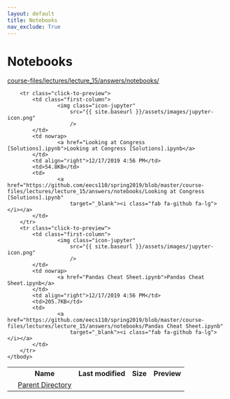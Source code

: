 ```yaml
---
layout: default
title: Notebooks
nav_exclude: True
---
```


# Notebooks

[course-files/lectures/lecture_15/answers/notebooks/](.)

<table class="tbl-files">
    <tbody>
        <tr>
            <th valign="top"></th>
            <th>Name</th>
            <th>Last modified</th>
            <th>Size</th>
            <th>Preview</th>
        </tr>
        <tr>
            <td valign="top">
                <i class="fa fa-folder-open"></i>
            </td>
            <td><a href="../">Parent Directory</a></td>
            <td>&nbsp;</td>
            <td>&nbsp;</td>
            <td>&nbsp;</td>
        </tr>

        <tr class="click-to-preview">
            <td class="first-column">
                    <img class="icon-jupyter"
                        src="{{ site.baseurl }}/assets/images/jupyter-icon.png"
                        />
            </td>
            <td nowrap>
                    <a href="Looking at Congress [Solutions].ipynb">Looking at Congress [Solutions].ipynb</a>
            </td>
            <td align="right">12/17/2019 4:56 PM</td>
            <td>54.8KB</td>
            <td>
                    <a href="https://github.com/eecs110/spring2019/blob/master/course-files/lectures/lecture_15/answers/notebooks/Looking at Congress [Solutions].ipynb"
                        target="_blank"><i class="fab fa-github fa-lg"></i></a>
            </td>
        </tr>
        <tr class="click-to-preview">
            <td class="first-column">
                    <img class="icon-jupyter"
                        src="{{ site.baseurl }}/assets/images/jupyter-icon.png"
                        />
            </td>
            <td nowrap>
                    <a href="Pandas Cheat Sheet.ipynb">Pandas Cheat Sheet.ipynb</a>
            </td>
            <td align="right">12/17/2019 4:56 PM</td>
            <td>205.7KB</td>
            <td>
                    <a href="https://github.com/eecs110/spring2019/blob/master/course-files/lectures/lecture_15/answers/notebooks/Pandas Cheat Sheet.ipynb"
                        target="_blank"><i class="fab fa-github fa-lg"></i></a>
            </td>
        </tr>
    </tbody>
</table>

